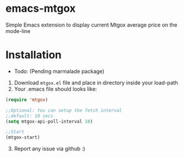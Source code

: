 emacs-mtgox
===========

Simple Emacs extension to display current Mtgox average
price on the mode-line


Installation
============

* Todo: (Pending marmalade package)

1. Download `mtgox.el` file and place in directory inside your load-path
2. Your .emacs file should looks like:

```lisp
(require 'mtgox)

;;Optional: You can setup the fetch interval
;;default: 10 secs
(setq mtgox-api-poll-interval 10)

;;Start
(mtgox-start)
```

3. Report any issue via github :)
